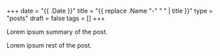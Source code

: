 +++
date = "{{ .Date }}"
title = "{{ replace .Name "-" " " | title }}"
type = "posts"
draft = false
tags = []
+++

Lorem ipsum summary of the post.
<!--more-->
Lorem ipsum rest of the post.